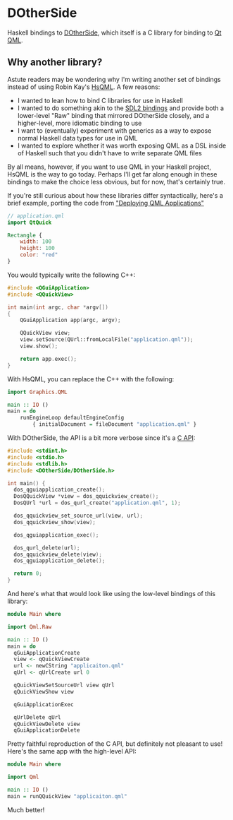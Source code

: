 # DOtherSide
Haskell bindings to [DOtherSide](https://github.com/filcuc/dotherside), which itself is a C library for binding to [Qt QML](https://doc.qt.io/qt-6/qmlapplications.html).

## Why another library?
Astute readers may be wondering why I'm writing another set of
bindings instead of using Robin Kay's
[HsQML](https://hackage.haskell.org/package/hsqml). A few
reasons:
- I wanted to lean how to bind C libraries for use in Haskell
- I wanted to do something akin to the [SDL2
  bindings](https://hackage.haskell.org/package/sdl2) and
  provide both a lower-level "Raw" binding that mirrored DOtherSide closely,
  and a higher-level, more idiomatic binding to use
- I want to (eventually) experiment with generics as a way to expose normal Haskell data types for use in QML
- I wanted to explore whether it was worth exposing QML as a DSL inside of Haskell such that you didn't have to write separate QML files

By all means, however, if you want to use QML in your Haskell project, HsQML is the way to go today. Perhaps I'll get far along enough in these bindings to make the choice less obvious, but for now, that's certainly true. 

If you're still curious about how these libraries differ
syntactically, here's a brief example, porting the code from
["Deploying QML
Applications"](https://doc.qt.io/qt-6/qtquick-deployment.html)

```qml
// application.qml
import QtQuick

Rectangle { 
    width: 100
    height: 100
    color: "red" 
}
```

You would typically write the following C++:
```c++
#include <QGuiApplication>
#include <QQuickView>

int main(int argc, char *argv[])
{
    QGuiApplication app(argc, argv);

    QQuickView view;
    view.setSource(QUrl::fromLocalFile("application.qml"));
    view.show();

    return app.exec();
}
```

With HsQML, you can replace the C++ with the following:
```haskell
import Graphics.QML

main :: IO ()
main = do
    runEngineLoop defaultEngineConfig
        { initialDocument = fileDocument "application.qml" }
```


With DOtherSide, the API is a bit more verbose since it's a [C API](https://filcuc.github.io/dotherside/index.html):
```c
#include <stdint.h>
#include <stdio.h>
#include <stdlib.h>
#include <DOtherSide/DOtherSide.h>

int main() {
  dos_qguiapplication_create();
  DosQQuickView *view = dos_qquickview_create();
  DosQUrl *url = dos_qurl_create("application.qml", 1);

  dos_qquickview_set_source_url(view, url);
  dos_qquickview_show(view);

  dos_qguiapplication_exec();

  dos_qurl_delete(url);
  dos_qquickview_delete(view);
  dos_qguiapplication_delete();

  return 0;
}
```

And here's what that would look like using the low-level bindings of this library:
```haskell
module Main where

import Qml.Raw

main :: IO ()
main = do
  qGuiApplicationCreate
  view <- qQuickViewCreate
  url <- newCString "applicaiton.qml"
  qUrl <- qUrlCreate url 0

  qQuickViewSetSourceUrl view qUrl
  qQuickViewShow view

  qGuiApplicationExec

  qUrlDelete qUrl
  qQuickViewDelete view
  qGuiApplicationDelete
```

Pretty faithful reproduction of the C API, but definitely not pleasant to use! Here's the same app with the high-level API:
```haskell
module Main where

import Qml

main :: IO ()
main = runQQuickView "applicaiton.qml"
```

Much better!

